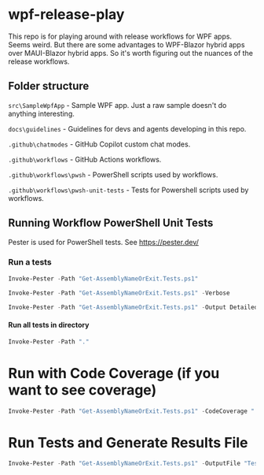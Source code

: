 # wpf-release-play

This repo is for playing around with release workflows for WPF apps.
Seems weird. But there are some advantages to WPF-Blazor hybrid apps
over MAUI-Blazor hybrid apps. So it's worth figuring out the nuances
of the release workflows.

## Folder structure

`src\SampleWpfApp` - Sample WPF app. Just a raw sample doesn't do anything interesting.

`docs\guidelines` - Guidelines for devs and agents developing in this repo.

`.github\chatmodes` - GitHub Copilot custom chat modes.

`.github\workflows` - GitHub Actions workflows.

`.github\workflows\pwsh` - PowerShell scripts used by workflows.

`.github\workflows\pwsh-unit-tests` - Tests for Powershell scripts used by workflows.

## Running Workflow PowerShell Unit Tests

Pester is used for PowerShell tests. See https://pester.dev/

### Run a tests

```PowerShell
Invoke-Pester -Path "Get-AssemblyNameOrExit.Tests.ps1"

Invoke-Pester -Path "Get-AssemblyNameOrExit.Tests.ps1" -Verbose

Invoke-Pester -Path "Get-AssemblyNameOrExit.Tests.ps1" -Output Detailed
```

#### Run all tests in directory

```PowerShell
Invoke-Pester -Path "."
```

# Run with Code Coverage (if you want to see coverage)

```PowerShell
Invoke-Pester -Path "Get-AssemblyNameOrExit.Tests.ps1" -CodeCoverage "../pwsh/Get-AssemblyNameOrExit.psm1"
```

# Run Tests and Generate Results File

```PowerShell
Invoke-Pester -Path "Get-AssemblyNameOrExit.Tests.ps1" -OutputFile "TestResults.xml" -OutputFormat NUnitXml
```

